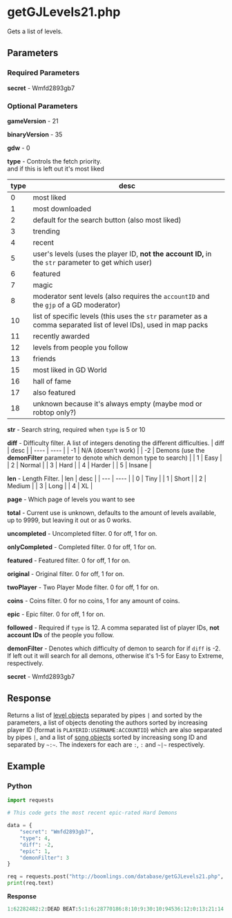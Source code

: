 # getGJLevels21.php

Gets a list of levels.

## Parameters

### Required Parameters

**secret** - Wmfd2893gb7

### Optional Parameters

**gameVersion** - 21

**binaryVersion** - 35

**gdw** - 0

**type** - Controls the fetch priority.   
and if this is left out it's most liked

| type | desc |
| ---- | ---- |
| 0 | most liked |
| 1 | most downloaded |
| 2 | default for the search button (also most liked) |
| 3 | trending |
| 4 | recent |
| 5 | user's levels (uses the player ID, **not the account ID,** in the `str` parameter to get which user) |
| 6 | featured |
| 7 | magic |
| 8 | moderator sent levels (also requires the `accountID` and the `gjp` of a GD moderator) |
| 10 | list of specific levels (this uses the `str` parameter as a comma separated list of level IDs), used in map packs |
| 11 | recently awarded |
| 12 | levels from people you follow |
| 13 | friends |
| 15 | most liked in GD World |
| 16 | hall of fame |
| 17 | also featured |
| 18 | unknown because it's always empty (maybe mod or robtop only?) |

**str** - Search string, required when `type` is 5 or 10

**diff** - Difficulty filter. A list of integers denoting the different difficulties. 
| diff | desc |
| ---- | ---- |
| -1 | N/A (doesn't work) |
| -2 | Demons (use the **demonFilter** parameter to denote which demon type to search) |
| 1 | Easy |
| 2 | Normal |
| 3 | Hard |
| 4 | Harder |
| 5 | Insane |

**len** - Length Filter.
| len | desc |
| --- | ---- |
| 0 | Tiny |
| 1 | Short |
| 2 | Medium |
| 3 | Long |
| 4 | XL |

**page** - Which page of levels you want to see

**total** - Current use is unknown, defaults to the amount of levels available, up to 9999, but leaving it out or as 0 works.

**uncompleted** - Uncompleted filter. 0 for off, 1 for on.

**onlyCompleted** - Completed filter. 0 for off, 1 for on.

**featured** - Featured filter. 0 for off, 1 for on.

**original** - Original filter. 0 for off, 1 for on.

**twoPlayer** - Two Player Mode filter. 0 for off, 1 for on.

**coins** - Coins filter. 0 for no coins, 1 for any amount of coins.

**epic** - Epic filter. 0 for off, 1 for on.

**followed** - Required if `type` is 12. A comma separated list of player IDs, **not account IDs** of the people you follow.

**demonFilter** - Denotes which difficulty of demon to search for if `diff` is -2. If left out it will search for all demons, otherwise it's 1-5 for Easy to Extreme, respectively.

**secret** - Wmfd2893gb7

## Response

Returns a list of [level objects](/resources/server/level) separated by pipes `|` and sorted by the parameters, a list of objects denoting the authors sorted by increasing player ID (format is `PLAYERID:USERNAME:ACCOUNTID`) which are also separated by pipes `|`, and a list of [song objects](/resources/server/song) sorted by increasing song ID and separated by `~:~`. The indexers for each are `:`, `:` and `~|~` respectively.

## Example

<!-- tabs:start -->

### **Python**

```py
import requests

# This code gets the most recent epic-rated Hard Demons

data = {
    "secret": "Wmfd2893gb7",
    "type": 4,
    "diff": -2,
	"epic": 1,
    "demonFilter": 3
}

req = requests.post("http://boomlings.com/database/getGJLevels21.php", data=data)
print(req.text)
```

**Response**
```py
1:62282482:2:DEAD BEAT:5:1:6:28770186:8:10:9:30:10:94536:12:0:13:21:14:2990:17:1:43:0:25::18:10:19:24971:42:1:45:56373:3:YWZ0ZXIgdGhyZWUgbW9udGhzIG9mIGhhcmQgd29yayBpIGZpbmFsbHkgcHJlc2VudCB0byB5b3UgdGhlIGxvbmcgYXdhaXRlZCBzZXF1ZWwgdG8gbXVyZGVyIG1lbG9keQ==:15:3:30:60376208:31:0:37:1:38:1:39:10:46:1:47:2:35:541786|1:62028241:2:Eternelle Vehemence:5:14:6:4761912:8:10:9:30:10:89174:12:0:13:21:14:5187:17:1:43:0:25::18:10:19:24968:42:1:45:65535:3:c3VmZmVyLCB1bnRpbCBldGVybml0eSBlbmRzLg==:15:4:30:0:31:0:37:3:38:1:39:10:46:1:47:2:35:896821|1:60927712:2:PERIHELION:5:1:6:9456326:8:10:9:30:10:8864:12:0:13:21:14:725:17:1:43:0:25::18:10:19:24970:42:1:45:65535:3:VG9vayBmb3JldmVyIHRvIG1ha2UsICBidXQgaXQgaXMgZmluYWxseSBoZXJlLiBSZWxsIC0gU21pbnggLSBHYWx6byAtIFdoaXRlaGVhZCAtIFNwdTduaXggLSBXaWsgLSBLbm90cyAtIEh5cGVyZmxhbWU=:15:3:30:51261866:31:0:37:0:38:1:39:10:46:1:47:2:35:790560|1:59502709:2:Supreme:5:4:6:2595697:8:10:9:30:10:48776:12:0:13:21:14:2471:17:1:43:0:25::18:10:19:24956:42:1:45:65535:3:aW5zZXJ0ICQzNTAgVVNEIHRvIHBsYXkgW0J5IENyZXBlcyAmIEVuWm9yZV0gZml4ZWQgYnVuY2ggb2YgYnVncyBhcm91bmQgOTAlICwgYW5kIGFkZGVkIFVMRE0gd2hlbiB5b3UgYWN0aXZhdGUgTERNICwgdXBkYXRlcyBjb21pbmcgc29vbg==:15:3:30:58794967:31:0:37:2:38:1:39:10:46:1:47:2:35:754856|1:59413155:2:HASH:5:1:6:1424041:8:10:9:30:10:28010:12:0:13:21:14:1576:17:1:43:0:25::18:10:19:24953:42:1:45:52312:3:YSBsZXZlbCB3aXRoIG1hbnkgY29sb3Vycy4=:15:3:30:52863418:31:0:37:0:38:0:39:10:46:1:47:2:35:216300|1:59352979:2:RANYER:5:5:6:9441630:8:10:9:30:10:93328:12:0:13:21:14:3681:17:1:43:0:25::18:10:19:24949:42:1:45:65535:3:YW1hemluZyBjb2xsYWJvcmF0aW9uIC4uIEkgaG9wZSB5b3UgbGlrZSBpdCAuLi4gd2l0aCBhIGxvdCBvZiBkZWRpY2F0aW9uIHdlIGJyaW5nIHlvdSByYW55ZXIgOikgZ29vZCBsdWNrIGFuZCBlbmpveSBpdCArOTAwMDAgT0JKIDowIExETT8gOyk=:15:3:30:59193188:31:0:37:1:38:1:39:10:46:1:47:2:35:658059|1:59315849:2:Double Dash:5:5:6:3624826:8:10:9:30:10:102653:12:0:13:21:14:11269:17:1:43:0:25::18:10:19:24953:42:1:45:65535:3:IkR1YWwgZ2FtZW1vZGUgaXMgdGhlIGJlc3QgZ2FtZW1vZGUiIH4gSm9uYXRoYW5HRCB8IEEgY29sb3JmdWwgMiBtaW51dGVzIG9mIG9ubHkgZHVhbHMgKCsgcGxheWVyIGNvbG9ycykgfCBHTCwgSEYsIGRvbid0IGRpZSBhdCA5OSUgOCk=:15:4:30:0:31:0:37:0:38:0:39:10:46:1:47:2:35:872453|1:59309294:2:Archaic:5:6:6:13003836:8:10:9:30:10:33708:12:0:13:21:14:1700:17:1:43:0:25::18:10:19:24949:42:1:45:65535:3:QW1hemluZyBjb2xsYWIgd2l0aCBWbGFpbmUgYW5kIE1yY3lsZGUsIGdhbWVwbGF5IGJ5IEVuem9yZSBhbmQgR2FycC4gRW5qb3l5ISE=:15:3:30:59045071:31:0:37:0:38:0:39:10:46:1:47:2:35:791611|1:58994346:2:Agios:5:2:6:18682953:8:10:9:30:10:67315:12:0:13:21:14:2226:17:1:43:0:25::18:10:19:24940:42:1:45:65535:3:N3RoIE5veHR1cm5hbCBUZWFtIE1DLCBXZSB1c2UgYSBsaXR0bGUgbmljZSB0aGVtZSBpbiB0aGlzISEgIEhvcGUgeW91IGVuam95IG91ciB3b3JrLi4gIFtWZXJpZmllZCBieSBTaXJaYWlzc10=:15:3:30:58581054:31:0:37:0:38:0:39:10:46:1:47:2:35:728233|1:58932971:2:Divine Descendance:5:5:6:11876184:8:10:9:30:10:11239:12:0:13:21:14:882:17:1:43:0:25::18:10:19:24960:42:1:45:65535:3:VmVyaWZpZWQgYnkgaVRodW5kZXIxMiwgdmlkZW8gb24gaGlzIFlUIGNoYW5uZWw=:15:3:30:0:31:0:37:3:38:1:39:10:46:1:47:2:35:713127#1424041:flash:127035|2595697:CrispyCrepes:117663|3624826:Zoroa:44967|4761912:Vrymer:411964|9441630:CatronixGD:1462499|9456326:Galzo:1463681|11876184:TroxxP1:2638799|13003836:SirZaiss:3749813|18682953:TeamNoX:5594928|28770186:swwft:6434750#1~|~216300~|~2~|~Necromancy (drum n bass)~|~3~|~772~|~4~|~zirconmusic~|~5~|~6.15~|~6~|~~|~10~|~http%3A%2F%2Faudio.ngfiles.com%2F216000%2F216300_04___Necromancy.mp3~|~7~|~~|~8~|~1~:~1~|~541786~|~2~|~NK - Fairydust~|~3~|~1895~|~4~|~Rukkus~|~5~|~7.37~|~6~|~~|~10~|~http%3A%2F%2Faudio.ngfiles.com%2F541000%2F541786_NK---Fairydust.mp3~|~7~|~~|~8~|~1~:~1~|~658059~|~2~|~Pursuit~|~3~|~2787~|~4~|~BoomKitty~|~5~|~7.28~|~6~|~~|~10~|~http%3A%2F%2Faudio.ngfiles.com%2F658000%2F658059_Pursuit.mp3~|~7~|~UCwHQ93ecuoQne93sgY-x8Nw~|~8~|~1~:~1~|~713127~|~2~|~Synergetic Enigma~|~3~|~1861~|~4~|~DanJohansen~|~5~|~10.21~|~6~|~~|~10~|~http%3A%2F%2Faudio.ngfiles.com%2F713000%2F713127_Synergetic-Enigma.mp3~|~7~|~~|~8~|~1~:~1~|~728233~|~2~|~FWLR - Badass Bae~|~3~|~50638~|~4~|~FWLRmusic~|~5~|~7.75~|~6~|~~|~10~|~https%3A%2F%2Faudio.ngfiles.com%2F728000%2F728233_FWLR---Badass-Bae.mp3%3Ff1486917017~|~7~|~~|~8~|~1~:~1~|~754856~|~2~|~[Complextro] Viscerality - Upgrade~|~3~|~48232~|~4~|~VisceralSounds~|~5~|~11.22~|~6~|~~|~10~|~http%3A%2F%2Faudio.ngfiles.com%2F754000%2F754856_Complextro-Viscerality---U.mp3~|~7~|~~|~8~|~1~:~1~|~790560~|~2~|~Forgathering Firefly~|~3~|~47526~|~4~|~Codly~|~5~|~12.79~|~6~|~~|~10~|~https%3A%2F%2Faudio.ngfiles.com%2F790000%2F790560_Forgathering-Firefly.mp3%3Ff1518710297~|~7~|~~|~8~|~1~:~1~|~791611~|~2~|~Viscerality - Bliss [Intervention EP]~|~3~|~48232~|~4~|~VisceralSounds~|~5~|~10.38~|~6~|~~|~10~|~https%3A%2F%2Faudio.ngfiles.com%2F791000%2F791611_Viscerality---Bliss-Interv.mp3%3Ff1519159342~|~7~|~~|~8~|~1~:~1~|~872453~|~2~|~Shining Sprinter~|~3~|~1068~|~4~|~megawolf77~|~5~|~3.51~|~6~|~~|~10~|~https%3A%2F%2Faudio.ngfiles.com%2F872000%2F872453_Shining-Sprinter.mp3%3Ff1562814299~|~7~|~~|~8~|~1~:~1~|~896821~|~2~|~Panda Eyes - Anybody Else~|~3~|~45754~|~4~|~PandaEyesOfficial~|~5~|~13.92~|~6~|~~|~10~|~https%3A%2F%2Faudio.ngfiles.com%2F896000%2F896821_Panda-Eyes---Anybody-Else.mp3%3Ff1575713545~|~7~|~~|~8~|~1#91:0:10#2a84bec46c4d1304c17b4c73252faf92be4dac24
```

<!-- tabs:end -->
